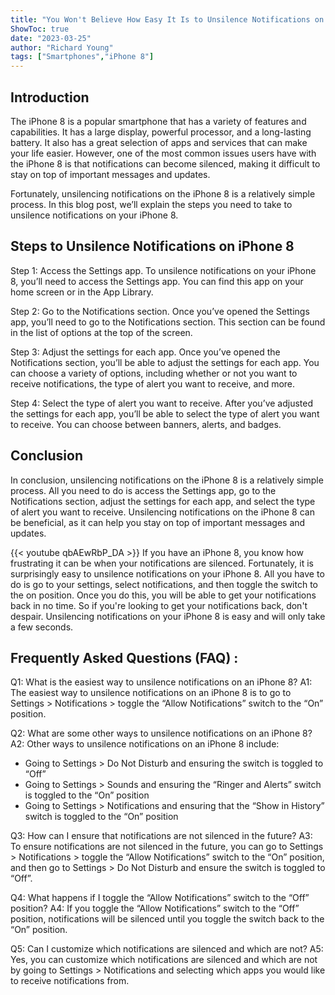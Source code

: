 ```yaml
---
title: "You Won't Believe How Easy It Is to Unsilence Notifications on iPhone 8!"
ShowToc: true 
date: "2023-03-25"
author: "Richard Young" 
tags: ["Smartphones","iPhone 8"]
---
```

## Introduction 
The iPhone 8 is a popular smartphone that has a variety of features and capabilities. It has a large display, powerful processor, and a long-lasting battery. It also has a great selection of apps and services that can make your life easier. However, one of the most common issues users have with the iPhone 8 is that notifications can become silenced, making it difficult to stay on top of important messages and updates. 

Fortunately, unsilencing notifications on the iPhone 8 is a relatively simple process. In this blog post, we’ll explain the steps you need to take to unsilence notifications on your iPhone 8. 

## Steps to Unsilence Notifications on iPhone 8

Step 1: Access the Settings app. To unsilence notifications on your iPhone 8, you’ll need to access the Settings app. You can find this app on your home screen or in the App Library. 

Step 2: Go to the Notifications section. Once you’ve opened the Settings app, you’ll need to go to the Notifications section. This section can be found in the list of options at the top of the screen. 

Step 3: Adjust the settings for each app. Once you’ve opened the Notifications section, you’ll be able to adjust the settings for each app. You can choose a variety of options, including whether or not you want to receive notifications, the type of alert you want to receive, and more. 

Step 4: Select the type of alert you want to receive. After you’ve adjusted the settings for each app, you’ll be able to select the type of alert you want to receive. You can choose between banners, alerts, and badges. 

## Conclusion

In conclusion, unsilencing notifications on the iPhone 8 is a relatively simple process. All you need to do is access the Settings app, go to the Notifications section, adjust the settings for each app, and select the type of alert you want to receive. Unsilencing notifications on the iPhone 8 can be beneficial, as it can help you stay on top of important messages and updates.

{{< youtube qbAEwRbP_DA >}} 
If you have an iPhone 8, you know how frustrating it can be when your notifications are silenced. Fortunately, it is surprisingly easy to unsilence notifications on your iPhone 8. All you have to do is go to your settings, select notifications, and then toggle the switch to the on position. Once you do this, you will be able to get your notifications back in no time. So if you're looking to get your notifications back, don't despair. Unsilencing notifications on your iPhone 8 is easy and will only take a few seconds.

## Frequently Asked Questions (FAQ) :
Q1: What is the easiest way to unsilence notifications on an iPhone 8?
A1: The easiest way to unsilence notifications on an iPhone 8 is to go to Settings > Notifications > toggle the “Allow Notifications” switch to the “On” position.

Q2: What are some other ways to unsilence notifications on an iPhone 8?
A2: Other ways to unsilence notifications on an iPhone 8 include: 
- Going to Settings > Do Not Disturb and ensuring the switch is toggled to “Off” 
- Going to Settings > Sounds and ensuring the “Ringer and Alerts” switch is toggled to the “On” position 
- Going to Settings > Notifications and ensuring that the “Show in History” switch is toggled to the “On” position

Q3: How can I ensure that notifications are not silenced in the future?
A3: To ensure notifications are not silenced in the future, you can go to Settings > Notifications > toggle the “Allow Notifications” switch to the “On” position, and then go to Settings > Do Not Disturb and ensure the switch is toggled to “Off”.

Q4: What happens if I toggle the “Allow Notifications” switch to the “Off” position?
A4: If you toggle the “Allow Notifications” switch to the “Off” position, notifications will be silenced until you toggle the switch back to the “On” position.

Q5: Can I customize which notifications are silenced and which are not?
A5: Yes, you can customize which notifications are silenced and which are not by going to Settings > Notifications and selecting which apps you would like to receive notifications from.


